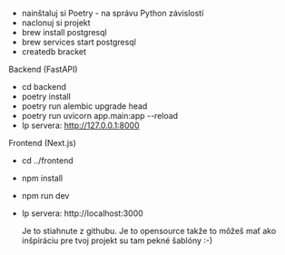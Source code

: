 - nainštaluj si Poetry - na správu Python závislostí
- naclonuj si projekt
- brew install postgresql
- brew services start postgresql
- createdb bracket

Backend (FastAPI)
- cd backend
- poetry install
- poetry run alembic upgrade head
- poetry run uvicorn app.main:app --reload
- Ip servera: http://127.0.0.1:8000

Frontend (Next.js)
- cd ../frontend
- npm install
- npm run dev
- Ip servera: http://localhost:3000

  Je to stiahnute z githubu. Je to opensource takže  to môžeš mať ako inšpiráciu pre tvoj projekt su tam pekné šablóny :-)
